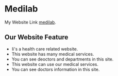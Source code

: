 # Medilab

My Website Link [medilab](https://health-care-assignment-6042b.web.app/).

## Our Website Feature

* Ii's a health care related website.
* This website has many medical services.
* You can see deoctors and departments in this site.
* This website can use our medical services.
* You can see doctors information in this site.


